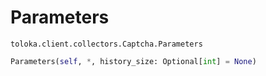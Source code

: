 # Parameters
`toloka.client.collectors.Captcha.Parameters`

```python
Parameters(self, *, history_size: Optional[int] = None)
```

